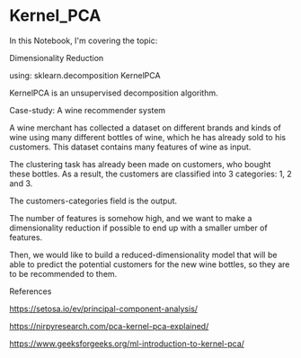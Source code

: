 # Kernel_PCA

In this Notebook, I'm covering the topic:

Dimensionality Reduction

using: sklearn.decomposition KernelPCA

KernelPCA is an unsupervised decomposition algorithm.

Case-study:
A wine recommender system

A wine merchant has collected a dataset on different brands and kinds of wine using many different bottles of wine, which he has already sold to his customers. This dataset contains many features of wine as input.

The clustering task has already been made on customers, who bought these bottles. As a result, the customers are classified into 3 categories: 1, 2 and 3.

The customers-categories field is the output.

The number of features is somehow high, and we want to make a dimensionality reduction if possible to end up with a smaller umber of features.

Then, we would like to build a reduced-dimensionality model that will be able to predict the potential customers for the new wine bottles, so they are to be recommended to them.

References

https://setosa.io/ev/principal-component-analysis/

https://nirpyresearch.com/pca-kernel-pca-explained/

https://www.geeksforgeeks.org/ml-introduction-to-kernel-pca/

